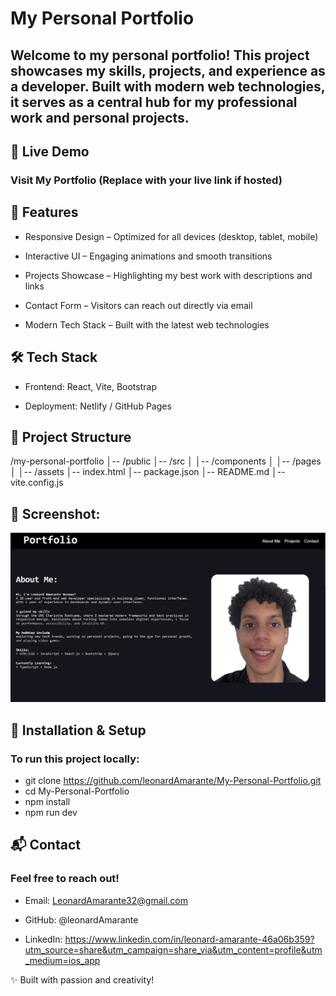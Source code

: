 # My Personal Portfolio

## Welcome to my personal portfolio! This project showcases my skills, projects, and experience as a developer. Built with modern web technologies, it serves as a central hub for my professional work and personal projects.

## 🚀 Live Demo

### Visit My Portfolio (Replace with your live link if hosted)

## 📌 Features

* Responsive Design – Optimized for all devices (desktop, tablet, mobile)

* Interactive UI – Engaging animations and smooth transitions

* Projects Showcase – Highlighting my best work with descriptions and links

* Contact Form – Visitors can reach out directly via email

* Modern Tech Stack – Built with the latest web technologies

## 🛠 Tech Stack

* Frontend: React, Vite, Bootstrap

* Deployment: Netlify / GitHub Pages

## 📂 Project Structure

/my-personal-portfolio
│-- /public
│-- /src
│   │-- /components
│   │-- /pages
│   │-- /assets
│-- index.html
│-- package.json
│-- README.md
│-- vite.config.js

## 📸 Screenshot:

![alt text](image.png)

## 📜 Installation & Setup

### To run this project locally:

* git clone https://github.com/leonardAmarante/My-Personal-Portfolio.git
* cd My-Personal-Portfolio
* npm install
* npm run dev

## 📬 Contact

### Feel free to reach out!

* Email: LeonardAmarante32@gmail.com

* GitHub: @leonardAmarante

* LinkedIn: https://www.linkedin.com/in/leonard-amarante-46a06b359?utm_source=share&utm_campaign=share_via&utm_content=profile&utm_medium=ios_app

✨ Built with passion and creativity!